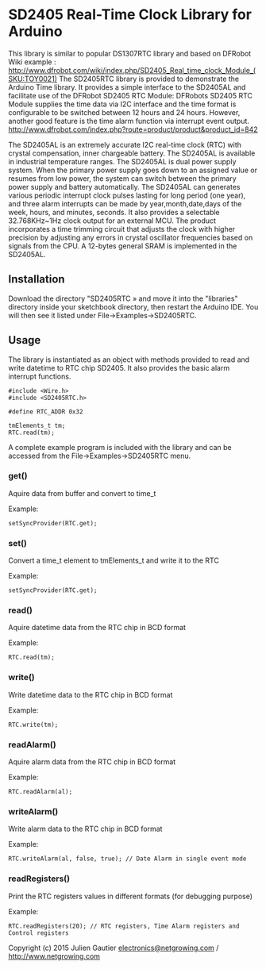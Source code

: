 SD2405 Real-Time Clock Library for Arduino
=======================================================

This library is similar to popular DS1307RTC library and based on DFRobot Wiki example :
http://www.dfrobot.com/wiki/index.php/SD2405_Real_time_clock_Module_(SKU:TOY0021)
The SD2405RTC library is provided to demonstrate the Arduino Time library.
It provides a simple interface to the SD2405AL and facilitate use of the DFRobot SD2405 RTC Module:
DFRobots SD2405 RTC Module supplies the time data via I2C interface and the time format is configurable to be switched between 12 hours and 24 hours. However, another good feature is the time alarm function via interrupt event output.
http://www.dfrobot.com/index.php?route=product/product&product_id=842


The SD2405AL is an extremely accurate I2C real-time clock (RTC) with crystal
compensation, inner chargeable battery. The SD2405AL is available in industrial
temperature ranges.
The SD2405AL is dual power supply system. When the primary power supply
goes down to an assigned value or resumes from low power, the system can switch
between the primary power supply and battery automatically.
The SD2405AL can generates various periodic interrupt clock pulses lasting for
long period (one year), and three alarm interrupts can be made by year,month,date,days
of the week, hours, and minutes, seconds. It also provides a selectable 32.768KHz~1Hz
clock output for an external MCU. The product incorporates a time trimming circuit that
adjusts the clock with higher precision by adjusting any errors in crystal oscillator
frequencies based on signals from the CPU. A 12-bytes general SRAM is implemented in
the SD2405AL.

Installation
------------
Download the directory "SD2405RTC » and move it into the "libraries"
directory inside your sketchbook directory, then restart the Arduino
IDE. You will then see it listed under File->Examples->SD2405RTC.

Usage
-----
The library is instantiated as an object with methods provided to read
and write datetime to RTC chip SD2405.
It also provides the basic alarm interrupt functions.

    #include <Wire.h>
    #include <SD2405RTC.h>
    
    #define RTC_ADDR 0x32

    tmElements_t tm;
    RTC.read(tm);

A complete example program is included with the library and can be accessed
from the File->Examples->SD2405RTC menu.

### get() ###

Aquire data from buffer and convert to time_t

Example:

    setSyncProvider(RTC.get);

### set() ###

Convert a time_t element to tmElements_t and write it to the RTC

Example:

    setSyncProvider(RTC.get);

### read() ###

Aquire datetime data from the RTC chip in BCD format

Example:

    RTC.read(tm);

### write() ###

Write datetime data to the RTC chip in BCD format

Example:

    RTC.write(tm);

### readAlarm() ###

Aquire alarm data from the RTC chip in BCD format

Example:

    RTC.readAlarm(al);

### writeAlarm() ###

Write alarm data to the RTC chip in BCD format

Example:

    RTC.writeAlarm(al, false, true); // Date Alarm in single event mode

### readRegisters() ###

Print the RTC registers values in different formats (for debugging purpose)

Example:

    RTC.readRegisters(20); // RTC registers, Time Alarm registers and Control registers


Copyright (c) 2015 Julien Gautier electronics@netgrowing.com / http://www.netgrowing.com
